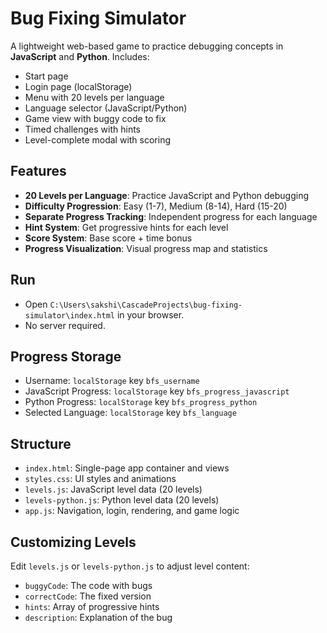 # Bug Fixing Simulator

A lightweight web-based game to practice debugging concepts in **JavaScript** and **Python**. Includes:
- Start page
- Login page (localStorage)
- Menu with 20 levels per language
- Language selector (JavaScript/Python)
- Game view with buggy code to fix
- Timed challenges with hints
- Level-complete modal with scoring

## Features
- **20 Levels per Language**: Practice JavaScript and Python debugging
- **Difficulty Progression**: Easy (1-7), Medium (8-14), Hard (15-20)
- **Separate Progress Tracking**: Independent progress for each language
- **Hint System**: Get progressive hints for each level
- **Score System**: Base score + time bonus
- **Progress Visualization**: Visual progress map and statistics

## Run
- Open `C:\Users\sakshi\CascadeProjects\bug-fixing-simulator\index.html` in your browser.
- No server required.

## Progress Storage
- Username: `localStorage` key `bfs_username`
- JavaScript Progress: `localStorage` key `bfs_progress_javascript`
- Python Progress: `localStorage` key `bfs_progress_python`
- Selected Language: `localStorage` key `bfs_language`

## Structure
- `index.html`: Single-page app container and views
- `styles.css`: UI styles and animations
- `levels.js`: JavaScript level data (20 levels)
- `levels-python.js`: Python level data (20 levels)
- `app.js`: Navigation, login, rendering, and game logic

## Customizing Levels
Edit `levels.js` or `levels-python.js` to adjust level content:
- `buggyCode`: The code with bugs
- `correctCode`: The fixed version
- `hints`: Array of progressive hints
- `description`: Explanation of the bug
